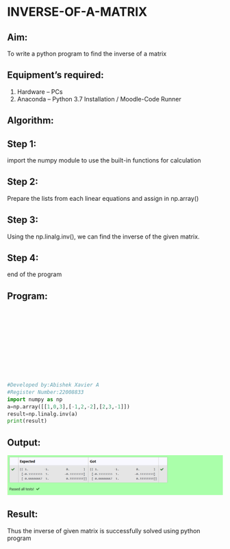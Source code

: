 # INVERSE-OF-A-MATRIX
## Aim:
To write a python program to find the inverse of a matrix
## Equipment’s required:
1. 	Hardware – PCs
2. 	Anaconda – Python 3.7 Installation / Moodle-Code Runner
## Algorithm:
## Step 1:
import the numpy module to use the built-in functions for calculation
## Step 2:
Prepare the lists from each linear equations and assign in np.array()
## Step 3:
Using the np.linalg.inv(), we can find the inverse of the given matrix.
## Step 4:
end of the program
## Program:
```python










#Developed by:Abishek Xavier A
#Register Number:22008833
import numpy as np
a=np.array([[1,0,3],[-1,2,-2],[2,3,-1]])
result=np.linalg.inv(a)
print(result)
```

## Output:
![output](Screenshot_20230128_101806.png)
## Result:
Thus the inverse of given matrix is successfully solved using python program
